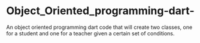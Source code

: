 # Object_Oriented_programming-dart-
An object oriented programming dart code that will create two classes, one for a student and one for a teacher given a certain set of conditions.   
